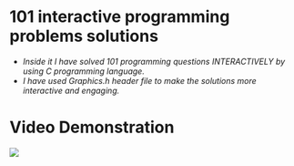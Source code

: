# 101 interactive programming problems solutions
- _Inside it I have solved 101 programming questions INTERACTIVELY by using C programming language._
- _I have used Graphics.h header file to make the solutions more interactive and engaging._
# Video Demonstration

![](https://youtu.be/_5znqjz6zmI)
